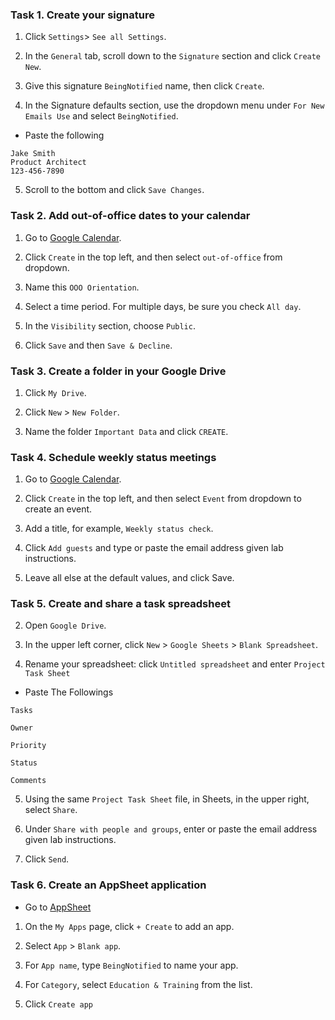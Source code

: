 ### Task 1. Create your signature

1. Click `Settings`> `See all Settings`.

2. In the `General` tab, scroll down to the `Signature` section and click `Create New`.

3. Give this signature `BeingNotified` name, then click `Create`.

4. In the Signature defaults section, use the dropdown menu under `For New Emails Use` and select `BeingNotified`.

* Paste the following

```
Jake Smith
Product Architect
123-456-7890
```

5. Scroll to the bottom and click `Save Changes`.

### Task 2. Add out-of-office dates to your calendar

1. Go to [Google Calendar](https://calendar.google.com).

2. Click `Create` in the top left, and then select `out-of-office` from dropdown.

3. Name this `OOO Orientation`.

4. Select a time period. For multiple days, be sure you check `All day`.

5. In the `Visibility` section, choose `Public`.

6. Click `Save` and then `Save & Decline`.

### Task 3. Create a folder in your Google Drive

1. Click `My Drive`.

2. Click `New` > `New Folder`.

3. Name the folder `Important Data` and click `CREATE`.

### Task 4. Schedule weekly status meetings

1. Go to [Google Calendar](https://calendar.google.com).

2. Click `Create` in the top left, and then select `Event` from dropdown to create an event.

3. Add a title, for example, `Weekly status check`.

4. Click `Add guests` and type or paste the email address given lab instructions.

5. Leave all else at the default values, and click Save.

### Task 5. Create and share a task spreadsheet

2. Open `Google Drive`.

3. In the upper left corner, click `New` > `Google Sheets` > `Blank Spreadsheet`.

4. Rename your spreadsheet: click `Untitled spreadsheet` and enter `Project Task Sheet`

* Paste The Followings

```
Tasks
```
```
Owner
```
```
Priority
```
```
Status
```
```
Comments
```

5. Using the same `Project Task Sheet` file, in Sheets, in the upper right, select `Share`.

6. Under `Share with people and groups`, enter or paste the email address given lab instructions.

7. Click `Send`.

### Task 6. Create an AppSheet application

* Go to [AppSheet](https://appsheet.com/)

1. On the `My Apps` page, click `+ Create` to add an app.

2. Select `App` > `Blank app`.

3. For `App name`, type `BeingNotified` to name your app.

4. For `Category`, select `Education & Training` from the list.

5. Click `Create app`
